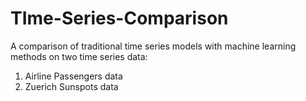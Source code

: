 # TIme-Series-Comparison
A comparison of traditional time series models with machine learning methods on two time series data:

  1. Airline Passengers data
  2. Zuerich Sunspots data
